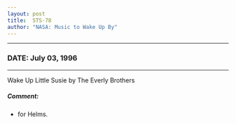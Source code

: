 ```yaml
---
layout: post
title:  STS-78
author: "NASA: Music to Wake Up By"
---
```


----
### DATE: July 03, 1996
----
Wake Up Little Susie by The Everly Brothers

##### Comment:
* for Helms.
